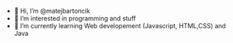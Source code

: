 - 👋 Hi, I’m @matejbartoncik
- 👀 I’m interested in programming and stuff
- 🌱 I’m currently learning Web developement (Javascript, HTML,CSS) and Java 
  

